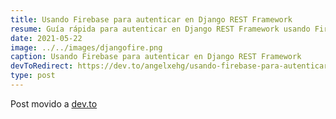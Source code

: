 ```yaml
---
title: Usando Firebase para autenticar en Django REST Framework
resume: Guía rápida para autenticar en Django REST Framework usando Firebase Auth
date: 2021-05-22
image: ../../images/djangofire.png
caption: Usando Firebase para autenticar en Django REST Framework
devToRedirect: https://dev.to/angelxehg/usando-firebase-para-autenticar-en-django-rest-framework-n1b
type: post
---
```


Post movido a [dev.to](https://dev.to/angelxehg/usando-firebase-para-autenticar-en-django-rest-framework-n1b)
